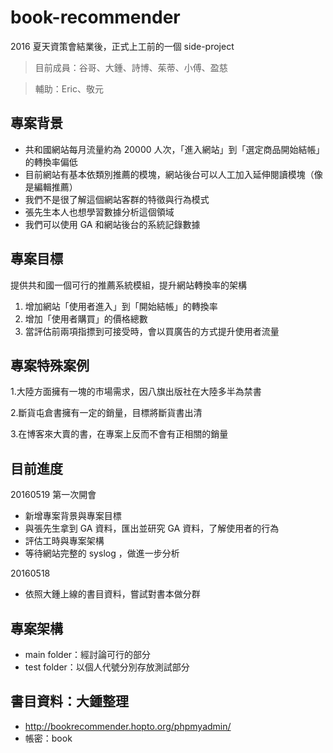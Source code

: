 # book-recommender
2016 夏天資策會結業後，正式上工前的一個 side-project
> 目前成員：谷哥、大鍾、詩博、茱蒂、小傅、盈慈

> 輔助：Eric、敬元

## 專案背景
 - 共和國網站每月流量約為 20000 人次，「進入網站」到「選定商品開始結帳」的轉換率偏低
 - 目前網站有基本依類別推薦的模塊，網站後台可以人工加入延伸閱讀模塊（像是編輯推薦）
 - 我們不是很了解這個網站客群的特徵與行為模式
 - 張先生本人也想學習數據分析這個領域
 - 我們可以使用 GA 和網站後台的系統記錄數據

## 專案目標
提供共和國一個可行的推薦系統模組，提升網站轉換率的架構
 1. 增加網站「使用者進入」到「開始結帳」的轉換率
 2. 增加「使用者購買」的價格總數
 3. 當評估前兩項指摽到可接受時，會以買廣告的方式提升使用者流量

## 專案特殊案例
  1.大陸方面擁有一塊的市場需求，因八旗出版社在大陸多半為禁書
 
  2.斷貨屯倉書擁有一定的銷量，目標將斷貨書出清
 
  3.在博客來大賣的書，在專案上反而不會有正相關的銷量

## 目前進度
20160519 第一次開會
 - 新增專案背景與專案目標
 - 與張先生拿到 GA 資料，匯出並研究 GA 資料，了解使用者的行為
 - 評估工時與專案架構
 - 等待網站完整的 syslog ，做進一步分析

20160518
 - 依照大鍾上線的書目資料，嘗試對書本做分群

## 專案架構
 - main folder：經討論可行的部分
 - test folder：以個人代號分別存放測試部分

## 書目資料：大鍾整理
 - http://bookrecommender.hopto.org/phpmyadmin/
 - 帳密：book

